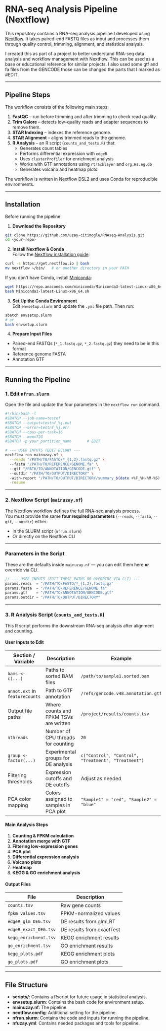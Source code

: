 # RNA-seq Analysis Pipeline (Nextflow)

This repository contains a RNA-seq analysis pipeline I developed using [Nextflow](https://www.nextflow.io/). It takes paired-end FASTQ files as input and processes them through quality control, trimming, alignment, and statistical analysis.

I created this as part of a project to better understand RNA-seq data analysis and workflow management with Nextflow. This can be used as a base or educational reference for similar projects. I also used some gtf and fa files from the GENCODE those can be changed the parts that I marked as #EDIT.

---

## Pipeline Steps

The workflow consists of the following main steps:

1. **FastQC** – run before trimming and after trimming to check read quality.
2. **Trim Galore** – detects low-quality reads and adapter sequences to remove them.
3. **STAR Indexing** – indexes the reference genome.
4. **STAR Alignment** – aligns trimmed reads to the genome.
5. **R Analysis** – an R script (`counts_and_tests.R`) that:
   - Generates count tables
   - Performs differential expression with `edgeR`
   - Uses `clusterProfiler` for enrichment analysis
   - Works with GTF annotations using `rtracklayer` and `org.Hs.eg.db`
   - Generates volcano and heatmap plots

The workflow is written in Nextflow DSL2 and uses Conda for reproducible environments.

---

## Installation

Before running the pipeline:

1. **Download the Repository**
```bash
git clone https://github.com/uzay-citimoglu/RNAseq-Analysis.git
cd <your-repo>
```
2. **Install Nextflow & Conda**  
Follow the [Nextflow installation guide](https://www.nextflow.io/docs/latest/getstarted.html):
```bash
curl -s https://get.nextflow.io | bash
mv nextflow ~/bin/   # or another directory in your PATH
```
If you don't have Conda, install [Miniconda](https://docs.conda.io/en/latest/miniconda.html):
```bash
wget https://repo.anaconda.com/miniconda/Miniconda3-latest-Linux-x86_64.sh
bash Miniconda3-latest-Linux-x86_64.sh
```
3. **Set Up the Conda Environment**  
Edit `envsetup.slurm` and update the `.yml` file path. Then run:
```bash
sbatch envsetup.slurm
# or
bash envsetup.slurm
```
4. **Prepare Input Files**  
- Paired-end FASTQs (`*_1.fastq.gz`, `*_2.fastq.gz`) they need to be in this format
- Reference genome FASTA  
- Annotation GTF  

---

## Running the Pipeline

### 1. Edit `nfrun.slurm`
Open the file and update the four parameters in the `nextflow run` command.

```bash
#!/bin/bash -l
#SBATCH --job-name=testnf
#SBATCH --output=testnf_%j.out
#SBATCH --error=testnf_%j.err
#SBATCH --cpus-per-task=16
#SBATCH --mem=72G
#SBATCH -p your_partition_name       # EDIT

# --- USER INPUTS (EDIT BELOW) ---
nextflow run mainuzay.nf \
  --reads "/PATH/TO/FASTQ/*_{1,2}.fastq.gz" \                               # EDIT
  --fasta "/PATH/TO/REFERENCE/GENOME.fa" \                                  # EDIT
  --gtf "/PATH/TO/ANNOTATION/GENCODE.gtf" \                                 # EDIT
  --outdir "/PATH/TO/OUTPUT/DIRECTORY" \                                    # EDIT
  -with-report "/PATH/TO/OUTPUT/DIRECTORY/summary_$(date +%F_%H-%M-%S).html" \
  -resume
```
---

### 2. Nextflow Script (`mainuzay.nf`)

The Nextflow workflow defines the full RNA-seq analysis process.  
You must provide the same **four required parameters** (`--reads`, `--fasta`, `--gtf`, `--outdir`) either:

- In the SLURM script (`nfrun.slurm`)
- Or directly on the Nextflow CLI

---

### Parameters in the Script
These are the defaults inside `mainuzay.nf` — you can edit them here **or** override via CLI.

```groovy
// --- USER INPUTS (EDIT THESE PATHS OR OVERRIDE VIA CLI) ---
params.reads  = "/PATH/TO/FASTQ/*_{1,2}.fastq.gz"                            // EDIT
params.fasta  = "/PATH/TO/REFERENCE/GENOME.fa"                               // EDIT
params.gtf    = "/PATH/TO/ANNOTATION/GENCODE.gtf"                            // EDIT
params.outdir = "/PATH/TO/OUTPUT/DIRECTORY"                                  // EDIT
```
---

### 3. R Analysis Script (`counts_and_tests.R`)

This R script performs the downstream RNA-seq analysis after alignment and counting.

#### User Inputs to Edit

| Section / Variable | Description | Example |
|--------------------|-------------|---------|
| `bams <- c(...)` | Paths to sorted BAM files | `/path/to/sample1.sorted.bam` |
| `annot.ext` in `featureCounts` | Path to GTF annotation | `/refs/gencode.v48.annotation.gtf` |
| Output file paths | Where counts and FPKM TSVs are written | `/project/results/counts.tsv` |
| `nthreads` | Number of CPU threads for counting | `20` |
| `group <- factor(...)` | Experimental groups for DE analysis | `c("Control", "Control", "Treatment", "Treatment")` |
| Filtering thresholds | Expression cutoffs and DE cutoffs | Adjust as needed |
| PCA color mapping | Colors assigned to samples in PCA plot | `"Sample1" = "red", "Sample2" = "blue"` |

#### Main Analysis Steps
1. **Counting & FPKM calculation**
2. **Annotation merge with GTF**
3. **Filtering low-expression genes**
4. **PCA plot**
5. **Differential expression analysis**
6. **Volcano plots**
7. **Heatmap**
8. **KEGG & GO enrichment analysis**

####  Output Files
| File | Description |
|------|-------------|
| `counts.tsv` | Raw gene counts |
| `fpkm_values.tsv` | FPKM-normalized values |
| `edgeR_glm_DEG.tsv` | DE results from glmLRT |
| `edgeR_exact_DEG.tsv` | DE results from exactTest |
| `kegg_enrichment.tsv` | KEGG enrichment results |
| `go_enrichment.tsv` | GO enrichment results |
| `kegg_plots.pdf` | KEGG enrichment plots |
| `go_plots.pdf` | GO enrichment plots |

---

## File Structure
- **scripts/**: Contains a Rscript for future usage in statistical analysis.
- **envsetup.slurm**: Contains the bash code for environment setup.
- **mainuzay.nf**: The pipeline.
- **nextflow.config**: Additional setting for the pipeline.
- **nfrun.slurm**: Contains the code and inputs for running the pipeline.
- **nfuzay.yml**: Contains needed packages and tools for pipeline.
